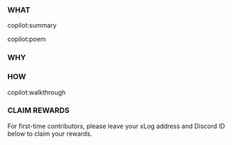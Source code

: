### WHAT
copilot:summary

copilot:poem

### WHY
<!-- author to complete -->

### HOW
copilot:walkthrough

### CLAIM REWARDS
<!-- author to complete -->
For first-time contributors, please leave your xLog address and Discord ID below to claim your rewards.
